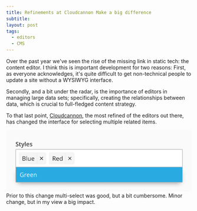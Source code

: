 ```yaml
---
title: Refinements at Cloudcannon Make a big difference
subtitle:
layout: post
tags:
  - editors
  - CMS
---
```



Over the past year we've seen the rise of the missing link in static tech: the content editor. I think this is important development for two reasons: First, as everyone acknowledges, it's quite difficult to get non-technical people to update a site without a WYSIWYG interface.

Secondly, and a bit under the radar, is the importance of editors in managing large data sets; specifically, creating the relationships between data, which is crucial to full-fledged content strategy.&nbsp;

To that last point, [Cloudcannon](http://cloudcannon.com/), the most refined of the editors out there, has changed the interface for selecting multiple related items.&nbsp;

![](/uploads/5f137c3c6525fad15087a6d9f8531fa5.png)Prior to this change multi-select was good, but a bit cumbersome. Minor change, but in my view a big impact.&nbsp;

&nbsp;

&nbsp;

&nbsp;

&nbsp;

&nbsp;

&nbsp;